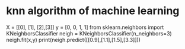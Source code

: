 # knn algorithm of machine  learning 
X = [[0], [1], [2],[3]]
y = [0, 0, 1, 1]
from sklearn.neighbors import KNeighborsClassifier
neigh = KNeighborsClassifier(n_neighbors=3)
neigh.fit(x,y)
print(neigh.predict([[0.9],[1.1],[1.5],[3.3]]))

